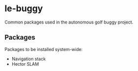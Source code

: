 # le-buggy
Common packages used in the autonomous golf buggy project.

## Packages
Packages to be installed system-wide:
- Navigation stack
- Hector SLAM
